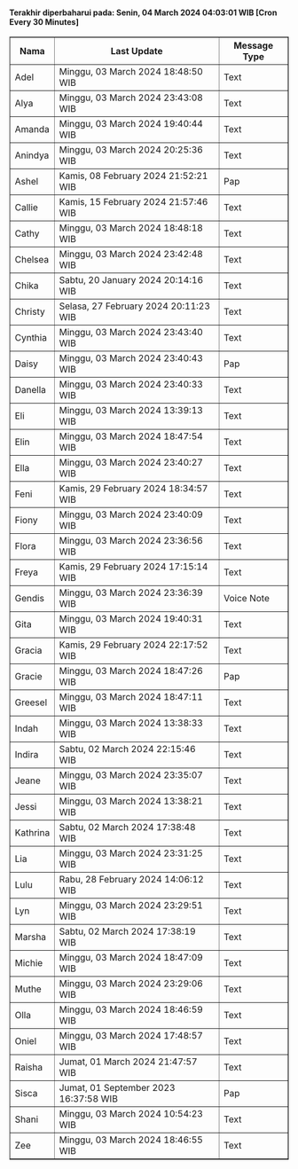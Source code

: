 #### Terakhir diperbaharui pada: Senin, 04 March 2024 04:03:01 WIB [Cron Every 30 Minutes]

<table border='1'><tr><th>Nama</th><th>Last Update</th><th>Message Type</th></tr><tr><td>Adel</td><td>Minggu, 03 March 2024 18:48:50 WIB</td><td>Text</td></tr><tr><td>Alya</td><td>Minggu, 03 March 2024 23:43:08 WIB</td><td>Text</td></tr><tr><td>Amanda</td><td>Minggu, 03 March 2024 19:40:44 WIB</td><td>Text</td></tr><tr><td>Anindya</td><td>Minggu, 03 March 2024 20:25:36 WIB</td><td>Text</td></tr><tr><td>Ashel</td><td>Kamis, 08 February 2024 21:52:21 WIB</td><td>Pap</td></tr><tr><td>Callie</td><td>Kamis, 15 February 2024 21:57:46 WIB</td><td>Text</td></tr><tr><td>Cathy</td><td>Minggu, 03 March 2024 18:48:18 WIB</td><td>Text</td></tr><tr><td>Chelsea</td><td>Minggu, 03 March 2024 23:42:48 WIB</td><td>Text</td></tr><tr><td>Chika</td><td>Sabtu, 20 January 2024 20:14:16 WIB</td><td>Text</td></tr><tr><td>Christy</td><td>Selasa, 27 February 2024 20:11:23 WIB</td><td>Text</td></tr><tr><td>Cynthia</td><td>Minggu, 03 March 2024 23:43:40 WIB</td><td>Text</td></tr><tr><td>Daisy</td><td>Minggu, 03 March 2024 23:40:43 WIB</td><td>Pap</td></tr><tr><td>Danella</td><td>Minggu, 03 March 2024 23:40:33 WIB</td><td>Text</td></tr><tr><td>Eli</td><td>Minggu, 03 March 2024 13:39:13 WIB</td><td>Text</td></tr><tr><td>Elin</td><td>Minggu, 03 March 2024 18:47:54 WIB</td><td>Text</td></tr><tr><td>Ella</td><td>Minggu, 03 March 2024 23:40:27 WIB</td><td>Text</td></tr><tr><td>Feni</td><td>Kamis, 29 February 2024 18:34:57 WIB</td><td>Text</td></tr><tr><td>Fiony</td><td>Minggu, 03 March 2024 23:40:09 WIB</td><td>Text</td></tr><tr><td>Flora</td><td>Minggu, 03 March 2024 23:36:56 WIB</td><td>Text</td></tr><tr><td>Freya</td><td>Kamis, 29 February 2024 17:15:14 WIB</td><td>Text</td></tr><tr><td>Gendis</td><td>Minggu, 03 March 2024 23:36:39 WIB</td><td>Voice Note</td></tr><tr><td>Gita</td><td>Minggu, 03 March 2024 19:40:31 WIB</td><td>Text</td></tr><tr><td>Gracia</td><td>Kamis, 29 February 2024 22:17:52 WIB</td><td>Text</td></tr><tr><td>Gracie</td><td>Minggu, 03 March 2024 18:47:26 WIB</td><td>Pap</td></tr><tr><td>Greesel</td><td>Minggu, 03 March 2024 18:47:11 WIB</td><td>Text</td></tr><tr><td>Indah</td><td>Minggu, 03 March 2024 13:38:33 WIB</td><td>Text</td></tr><tr><td>Indira</td><td>Sabtu, 02 March 2024 22:15:46 WIB</td><td>Text</td></tr><tr><td>Jeane</td><td>Minggu, 03 March 2024 23:35:07 WIB</td><td>Text</td></tr><tr><td>Jessi</td><td>Minggu, 03 March 2024 13:38:21 WIB</td><td>Text</td></tr><tr><td>Kathrina</td><td>Sabtu, 02 March 2024 17:38:48 WIB</td><td>Text</td></tr><tr><td>Lia</td><td>Minggu, 03 March 2024 23:31:25 WIB</td><td>Text</td></tr><tr><td>Lulu</td><td>Rabu, 28 February 2024 14:06:12 WIB</td><td>Text</td></tr><tr><td>Lyn</td><td>Minggu, 03 March 2024 23:29:51 WIB</td><td>Text</td></tr><tr><td>Marsha</td><td>Sabtu, 02 March 2024 17:38:19 WIB</td><td>Text</td></tr><tr><td>Michie</td><td>Minggu, 03 March 2024 18:47:09 WIB</td><td>Text</td></tr><tr><td>Muthe</td><td>Minggu, 03 March 2024 23:29:06 WIB</td><td>Text</td></tr><tr><td>Olla</td><td>Minggu, 03 March 2024 18:46:59 WIB</td><td>Text</td></tr><tr><td>Oniel</td><td>Minggu, 03 March 2024 17:48:57 WIB</td><td>Text</td></tr><tr><td>Raisha</td><td>Jumat, 01 March 2024 21:47:57 WIB</td><td>Text</td></tr><tr><td>Sisca</td><td>Jumat, 01 September 2023 16:37:58 WIB</td><td>Pap</td></tr><tr><td>Shani</td><td>Minggu, 03 March 2024 10:54:23 WIB</td><td>Text</td></tr><tr><td>Zee</td><td>Minggu, 03 March 2024 18:46:55 WIB</td><td>Text</td></tr></table>